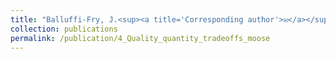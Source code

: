 ```yaml
---
title: "Balluffi-Fry, J.<sup><a title='Corresponding author'>✉</a></sup>, Leroux, S. J., Wiersma, Y. F., Heckford, T. R., <u>Rizzuto, M.</u>, Richmond, I. C., Vander Wal, E. [in review]. Quantity-quality trade-offs revealed using a multiscale test of herbivore resource selection on elemental landscapes."
collection: publications
permalink: /publication/4_Quality_quantity_tradeoffs_moose
---
```

